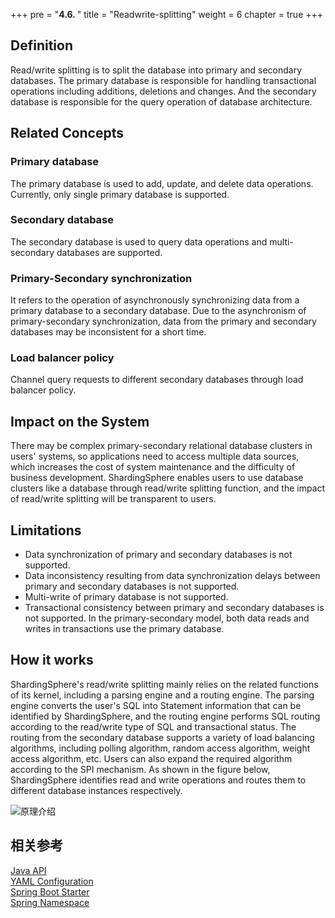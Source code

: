 +++
pre = "<b>4.6. </b>"
title = "Readwrite-splitting"
weight = 6
chapter = true
+++

## Definition

Read/write splitting is to split the database into primary and secondary databases. The primary database is responsible for handling transactional operations including additions, deletions and changes.
And the secondary database is responsible for the query operation of database architecture.

## Related Concepts

### Primary database
The primary database is used to add, update, and delete data operations. Currently, only single primary database is supported.

### Secondary database
The secondary database is used to query data operations and multi-secondary databases are supported.

### Primary-Secondary synchronization
It refers to the operation of asynchronously synchronizing data from a primary database to a secondary database. Due to the asynchronism of primary-secondary synchronization,
data from the primary and secondary databases may be inconsistent for a short time.

### Load balancer policy
Channel query requests to different secondary databases through load balancer policy.

## Impact on the System
There may be complex primary-secondary relational database clusters in users' systems, so applications need to access multiple data sources, which increases the cost of system maintenance and the
difficulty of business development. ShardingSphere enables users to use database clusters like a database through read/write splitting function, and the impact of read/write splitting will be transparent to users.

## Limitations
* Data synchronization of primary and secondary databases is not supported.
* Data inconsistency resulting from data synchronization delays between primary and secondary databases is not supported.
* Multi-write of primary database is not supported.
* Transactional consistency between primary and secondary databases is not supported. In the primary-secondary model, both data reads and writes in transactions use the primary database.

## How it works
ShardingSphere's read/write splitting mainly relies on the related functions of its kernel, including a parsing engine and a routing engine.
The parsing engine converts the user's SQL into Statement information that can be identified by ShardingSphere, and the routing engine performs SQL routing according to the read/write type of SQL and transactional status.
The routing from the secondary database supports a variety of load balancing algorithms, including polling algorithm, random access algorithm, weight access algorithm, etc.
Users can also expand the required algorithm according to the SPI mechanism. As shown in the figure below, ShardingSphere identifies read and write operations and routes them to different database instances respectively.

![原理介绍](https://shardingsphere.apache.org/document/current/img/readwrite-splitting/background.png)

## 相关参考
[Java API](/en/user-manual/shardingsphere-jdbc/java-api/rules/readwrite-splitting)\
[YAML Configuration](/cn/user-manual/shardingsphere-jdbc/yaml-config/rules/readwrite-splitting)\
[Spring Boot Starter](/cn/user-manual/shardingsphere-jdbc/spring-boot-starter/rules/readwrite-splitting)\
[Spring Namespace](/cn/user-manual/shardingsphere-jdbc/spring-namespace/rules/readwrite-splitting)
